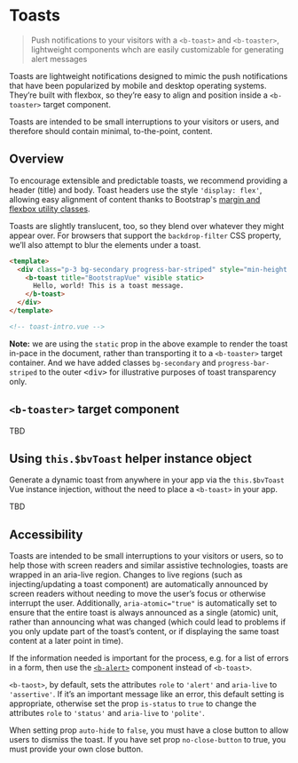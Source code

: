 # Toasts

> Push notifications to your visitors with a `<b-toast>` and `<b-toaster>`, lightweight components
> whch are easily customizable for generating alert messages

Toasts are lightweight notifications designed to mimic the push notifications that have been
popularized by mobile and desktop operating systems. They’re built with flexbox, so they’re easy
to align and position inside a `<b-toaster>` target component.

Toasts are intended to be small interruptions to your visitors or users, and therefore should
contain minimal, to-the-point, content.

## Overview

To encourage extensible and predictable toasts, we recommend providing a header (title) and body.
Toast headers use the style `'display: flex'`, allowing easy alignment of content thanks to Bootstrap's
[margin and flexbox utility classes](/docs/reference/utility-classes).

Toasts are slightly translucent, too, so they blend over whatever they might appear over. For
browsers that support the `backdrop-filter` CSS property, we’ll also attempt to blur the
elements under a toast.

```html
<template>
  <div class="p-3 bg-secondary progress-bar-striped" style="min-height: 150px;">
    <b-toast title="BootstrapVue" visible static>
      Hello, world! This is a toast message.
    </b-toast>
  </div>
</template>

<!-- toast-intro.vue -->
```

**Note:** we are using the `static` prop in the above example to render the toast in-pace in the
document, rather than transporting it to a `<b-toaster>` target container. And we have added
classes `bg-secondary` and `progress-bar-striped` to the outer <samp>&lt;div&gt;</samp> for
illustrative purposes of toast transparency only.

## `<b-toaster>` target component

TBD

## Using `this.$bvToast` helper instance object

Generate a dynamic toast from anywhere in your app via the `this.$bvToast` Vue instance
injection, without the need to place a `<b-toast>` in your app.

TBD

## Accessibility

Toasts are intended to be small interruptions to your visitors or users, so to help those with
screen readers and similar assistive technologies, toasts are wrapped in an aria-live region.
Changes to live regions (such as injecting/updating a toast component) are automatically announced
by screen readers without needing to move the user’s focus or otherwise interrupt the user.
Additionally, `aria-atomic="true"` is automatically set to ensure that the entire toast is always
announced as a single (atomic) unit, rather than announcing what was changed (which could lead to
problems if you only update part of the toast’s content, or if displaying the same toast content at
a later point in time).

If the information needed is important for the process, e.g. for a list of errors in a form, then
use the [`<b-alert>`](/docs/components/alert) component instead of `<b-toast>`.

`<b-taost>`, by default, sets the attributes `role` to `'alert'` and `aria-live` to `'assertive'`.
If it’s an important message like an error, this default setting is appropriate, otherwise set the
prop `is-status` to `true` to change the attributes  `role` to `'status'` and `aria-live` to `'polite'`.

When setting prop `auto-hide` to `false`, you must have a close button to allow users to dismiss the
toast. If you have set prop `no-close-button` to true, you must provide your own close button.

